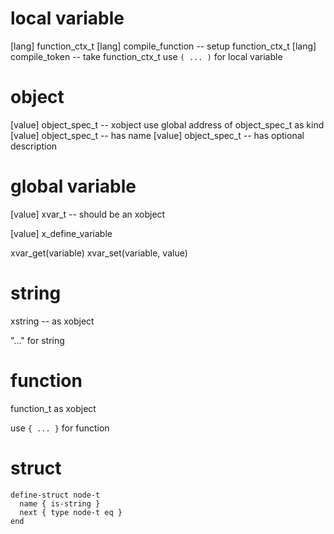 # local variable

[lang] function_ctx_t
[lang] compile_function -- setup function_ctx_t
[lang] compile_token -- take function_ctx_t
use `( ... )` for local variable

# object

[value] object_spec_t -- xobject use global address of object_spec_t as kind
[value] object_spec_t -- has name
[value] object_spec_t -- has optional description

# global variable

[value] xvar_t -- should be an xobject

[value] x_define_variable

xvar_get(variable)
xvar_set(variable, value)

# string

xstring -- as xobject

"..." for string

# function

function_t as xobject

use `{ ... }` for function

# struct

```
define-struct node-t
  name { is-string }
  next { type node-t eq }
end
```
